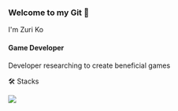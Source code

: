 ### Welcome to my Git 👋
I'm Zuri Ko

#### Game Developer
Developer researching to create beneficial games

🛠️ Stacks

<img src="https://img.shields.io/badge/c-#A8B9CC?style=flat-square&logo=c&logoColor=#A8B9CC"/>
